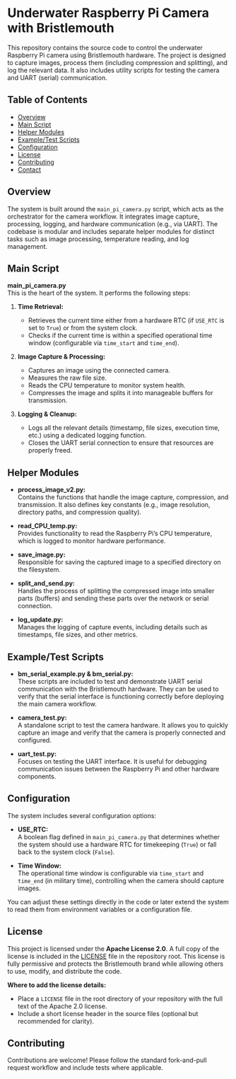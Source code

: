 # Underwater Raspberry Pi Camera with Bristlemouth 

This repository contains the source code to control the underwater Raspberry Pi camera using Bristlemouth hardware. The project is designed to capture images, process them (including compression and splitting), and log the relevant data. It also includes utility scripts for testing the camera and UART (serial) communication.

## Table of Contents

- [Overview](#overview)
- [Main Script](#main-script)
- [Helper Modules](#helper-modules)
- [Example/Test Scripts](#exampletest-scripts)
- [Configuration](#configuration)
- [License](#license)
- [Contributing](#contributing)
- [Contact](#contact)

## Overview

The system is built around the `main_pi_camera.py` script, which acts as the orchestrator for the camera workflow. It integrates image capture, processing, logging, and hardware communication (e.g., via UART). The codebase is modular and includes separate helper modules for distinct tasks such as image processing, temperature reading, and log management.

## Main Script

**main_pi_camera.py**  
This is the heart of the system. It performs the following steps:

1. **Time Retrieval:**  
   - Retrieves the current time either from a hardware RTC (if `USE_RTC` is set to `True`) or from the system clock.
   - Checks if the current time is within a specified operational time window (configurable via `time_start` and `time_end`).

2. **Image Capture & Processing:**  
   - Captures an image using the connected camera.
   - Measures the raw file size.
   - Reads the CPU temperature to monitor system health.
   - Compresses the image and splits it into manageable buffers for transmission.

3. **Logging & Cleanup:**  
   - Logs all the relevant details (timestamp, file sizes, execution time, etc.) using a dedicated logging function.
   - Closes the UART serial connection to ensure that resources are properly freed.

## Helper Modules

- **process_image_v2.py:**  
  Contains the functions that handle the image capture, compression, and transmission. It also defines key constants (e.g., image resolution, directory paths, and compression quality).

- **read_CPU_temp.py:**  
  Provides functionality to read the Raspberry Pi’s CPU temperature, which is logged to monitor hardware performance.

- **save_image.py:**  
  Responsible for saving the captured image to a specified directory on the filesystem.

- **split_and_send.py:**  
  Handles the process of splitting the compressed image into smaller parts (buffers) and sending these parts over the network or serial connection.

- **log_update.py:**  
  Manages the logging of capture events, including details such as timestamps, file sizes, and other metrics.

## Example/Test Scripts

- **bm_serial_example.py & bm_serial.py:**  
  These scripts are included to test and demonstrate UART serial communication with the Bristlemouth hardware. They can be used to verify that the serial interface is functioning correctly before deploying the main camera workflow.

- **camera_test.py:**  
  A standalone script to test the camera hardware. It allows you to quickly capture an image and verify that the camera is properly connected and configured.

- **uart_test.py:**  
  Focuses on testing the UART interface. It is useful for debugging communication issues between the Raspberry Pi and other hardware components.

## Configuration

The system includes several configuration options:

- **USE_RTC:**  
  A boolean flag defined in `main_pi_camera.py` that determines whether the system should use a hardware RTC for timekeeping (`True`) or fall back to the system clock (`False`).

- **Time Window:**  
  The operational time window is configurable via `time_start` and `time_end` (in military time), controlling when the camera should capture images.

You can adjust these settings directly in the code or later extend the system to read them from environment variables or a configuration file.

## License

This project is licensed under the **Apache License 2.0**. A full copy of the license is included in the [LICENSE](LICENSE) file in the repository root. This license is fully permissive and protects the Bristlemouth brand while allowing others to use, modify, and distribute the code.

**Where to add the license details:**
- Place a `LICENSE` file in the root directory of your repository with the full text of the Apache 2.0 license.
- Include a short license header in the source files (optional but recommended for clarity).

## Contributing

Contributions are welcome! Please follow the standard fork-and-pull request workflow and include tests where applicable.

